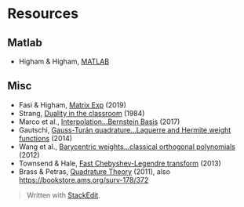 
# Resources

## Matlab

- Higham & Higham, [MATLAB](https://epubs-siam-org.proxy.library.emory.edu/doi/book/10.1137/1.9781611974669)

## Misc

- Fasi & Higham, [Matrix Exp](https://epubs-siam-org.proxy.library.emory.edu/doi/pdf/10.1137/18M1228876) (2019)
- Strang, [Duality in the classroom](https://www-jstor-org.proxy.library.emory.edu/stable/pdf/2322961.pdf?refreqid=excelsior%3Abfbb88c1988fc1ddd72906056e61a287) (1984)
- Marco et al., [Interpolation...Bernstein Basis](https://link-springer-com.proxy.library.emory.edu/content/pdf/10.1007%2Fs11075-016-0215-7.pdf) (2017)
- Gautschi, [Gauss-Turán quadrature...Laguerre and Hermite weight functions](https://link-springer-com.proxy.library.emory.edu/content/pdf/10.1007%2Fs11075-013-9774-z.pdf) (2014)
- Wang et al., [Barycentric weights...classical orthogonal polynomials](https://arxiv.org/pdf/1202.0154.pdf) (2012)
- Townsend & Hale, [Fast Chebyshev-Legendre transform](http://www.chebfun.org/examples/cheb/FastChebyshevLegendreTransform.html) (2013)
- Brass & Petras, [Quadrature Theory](https://bookstore.ams.org/surv-178) (2011), also https://bookstore.ams.org/surv-178/372

> Written with [StackEdit](https://stackedit.io/).
